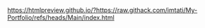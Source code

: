 https://htmlpreview.github.io/?https://raw.githack.com/imtati/My-Portfolio/refs/heads/Main/index.html
